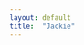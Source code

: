 ```yaml
---
layout: default
title:  "Jackie"
---
```


<style>
    .site-header-page-info{display:none!important;}
</style>